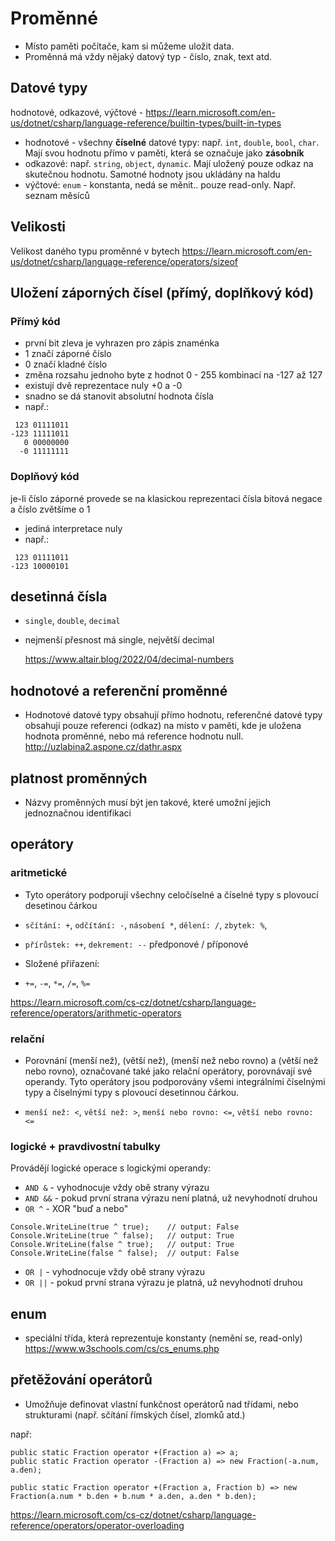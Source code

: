 # Proměnné
* Místo paměti počítače, kam si můžeme uložit data.
* Proměnná má vždy nějaký datový typ - číslo, znak, text atd.
## Datové typy
hodnotové, odkazové, výčtové - https://learn.microsoft.com/en-us/dotnet/csharp/language-reference/builtin-types/built-in-types
* hodnotové - všechny __číselné__ datové typy: např. `int`, `double`, `bool`, `char`. Mají svou hodnotu přímo v paměti, která se označuje jako __zásobník__
* odkazové: např. `string`, `object`, `dynamic`. Mají uložený pouze odkaz na skutečnou hodnotu. Samotné hodnoty jsou ukládány na haldu
* výčtové: `enum` - konstanta, nedá se měnit.. pouze read-only. Např. seznam měsíců

## Velikosti
Velikost daného typu proměnné v bytech
    https://learn.microsoft.com/en-us/dotnet/csharp/language-reference/operators/sizeof

## Uložení záporných čísel (přímý, doplňkový kód)

### Přímý kód
* první bit zleva je vyhrazen pro zápis znaménka
* 1 značí záporné číslo
* 0 značí kladné číslo
* změna rozsahu jednoho byte z hodnot 0 - 255 kombinací na -127 až 127
* existují dvě reprezentace nuly +0 a -0
* snadno se dá stanovit absolutní hodnota čísla
* např.:
```
 123 01111011
-123 11111011
   0 00000000
  -0 11111111
```
### Doplňový kód
je-li číslo záporné provede se na klasickou reprezentaci čísla bitová negace a číslo zvětšíme
o 1

* jediná interpretace nuly
* např.:
```
 123 01111011
-123 10000101
```

## desetinná čísla
* `single`, `double`, `decimal`
* nejmenší přesnost má single, největší decimal

    https://www.altair.blog/2022/04/decimal-numbers

## hodnotové a referenční proměnné
* Hodnotové datové typy obsahují přímo hodnotu, referenčné datové typy obsahují pouze referenci (odkaz) na místo v paměti, kde je uložena hodnota proměnné, nebo má reference hodnotu null.
http://uzlabina2.aspone.cz/dathr.aspx

## platnost proměnných
* Názvy proměnných musí být jen takové, které umožní jejich jednoznačnou identifikaci


## operátory
### aritmetické
* Tyto operátory podporují všechny celočíselné a číselné typy s plovoucí desetinou čárkou
* `sčítání: +`, `odčítání: -`, `násobení *`, `dělení: /`, `zbytek: %`,
* `přírůstek: ++`, `dekrement: --` předponové / příponové


* Složené přiřazení:
* `+=`, `-=`, `*=`, `/=`, `%=`

https://learn.microsoft.com/cs-cz/dotnet/csharp/language-reference/operators/arithmetic-operators

### relační
* Porovnání (menší než), (větší než), (menší než nebo rovno) a (větší než nebo rovno), označované také jako relační operátory, porovnávají své operandy. Tyto operátory jsou podporovány všemi integrálními číselnými typy a číselnými typy s plovoucí desetinnou čárkou.

* `menší než: <`, `větší než: >`, `menší nebo rovno: <=`, `větší nebo rovno: <=`


### logické + pravdivostní tabulky
Provádějí logické operace s logickými operandy:
* `AND &` - vyhodnocuje vždy obě strany výrazu
* `AND &&` - pokud první strana výrazu není platná, už nevyhodnotí druhou
* `OR ^` - XOR "buď a nebo"
```
Console.WriteLine(true ^ true);    // output: False
Console.WriteLine(true ^ false);   // output: True
Console.WriteLine(false ^ true);   // output: True
Console.WriteLine(false ^ false);  // output: False
```
* `OR |` - vyhodnocuje vždy obě strany výrazu
* `OR ||` - pokud první strana výrazu je platná, už nevyhodnotí druhou

## enum
* speciální třída, která reprezentuje konstanty (nemění se, read-only)
https://www.w3schools.com/cs/cs_enums.php

## přetěžování operátorů
* Umožňuje definovat vlastní funkčnost operátorů nad třídami, nebo strukturami (např. sčítání římských čísel, zlomků atd.)

např:
```
public static Fraction operator +(Fraction a) => a;
public static Fraction operator -(Fraction a) => new Fraction(-a.num, a.den);

public static Fraction operator +(Fraction a, Fraction b) => new Fraction(a.num * b.den + b.num * a.den, a.den * b.den);
```
https://learn.microsoft.com/cs-cz/dotnet/csharp/language-reference/operators/operator-overloading
